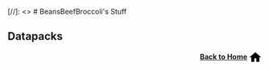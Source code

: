 [//]: <> # BeansBeefBroccoli's Stuff

## Datapacks

<p align="right"><a href="/"><b>Back to Home</b></a> <img src="/images/home.png" alt="Home" width="24" height="24" style="vertical-align:middle"></p>

